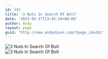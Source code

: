 ```yaml
---
id: 241
title: '3 Nuts In Search Of Bolt'
date: '2023-03-17T13:45:10+00:00'
author: Andy
layout: page
guid: 'http://new.andydixon.com/?page_id=241'
---
```


![3 Nuts In Search Of Bolt](https://i0.wp.com/assets.g8x2.ldn.idrivee2-23.com/posters/3%20Nuts%20In%20Search%20Of%20Bolt%2001.jpg?w=1200&ssl=1 "3 Nuts In Search Of Bolt")  
![3 Nuts In Search Of Bolt](https://i0.wp.com/assets.g8x2.ldn.idrivee2-23.com/posters/3%20Nuts%20In%20Search%20Of%20Bolt%2002.jpg?w=1200&ssl=1 "3 Nuts In Search Of Bolt")